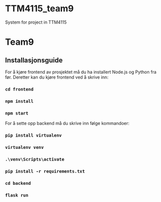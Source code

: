 # TTM4115_team9
System for project in TTM4115
# Team9

## Installasjonsguide

For å kjøre frontend av prosjektet må du ha installert Node.js og Python fra før. Deretter kan du kjøre frontend ved å skrive inn:

### `cd frontend`

### `npm install`

### `npm start`

For å sette opp backend må du skrive inn følge kommandoer:

### `pip install virtualenv`

### `virtualenv venv`

### `.\venv\Scripts\activate`

### `pip install -r requirements.txt`

### `cd backend`


### `flask run`


